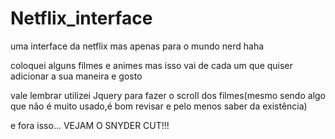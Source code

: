 # Netflix_interface

uma interface da netflix mas apenas para o mundo nerd haha

coloquei alguns filmes e animes mas isso vai de cada um que quiser adicionar a sua maneira e gosto

vale lembrar utilizei Jquery para fazer o scroll dos filmes(mesmo sendo algo que não é muito usado,é bom revisar e pelo menos saber da existência)

e fora isso... VEJAM O SNYDER CUT!!!

